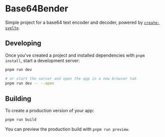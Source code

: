 # Base64Bender

Simple project for a base64 text encoder and decoder, powered by [`create-svelte`](https://github.com/sveltejs/kit/tree/master/packages/create-svelte).

## Developing

Once you've created a project and installed dependencies with `pnpm install`, start a development server:

```bash
pnpm run dev

# or start the server and open the app in a new browser tab
pnpm run dev -- --open
```

## Building

To create a production version of your app:

```bash
pnpm run build
```

You can preview the production build with `pnpm run preview`.
